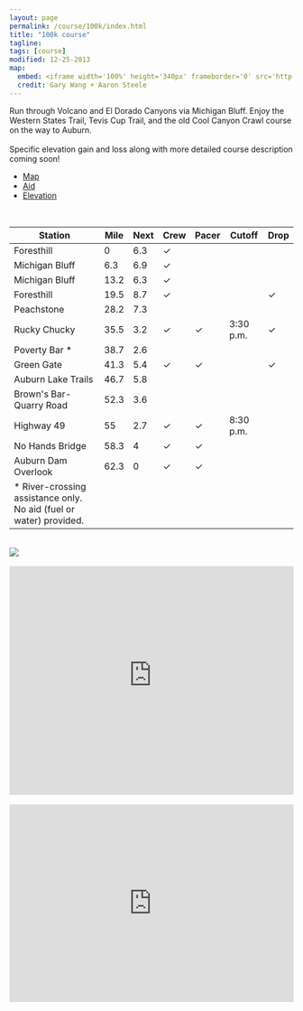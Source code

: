 ```yaml
---
layout: page
permalink: /course/100k/index.html
title: "100k course"
tagline: 
tags: [course]
modified: 12-25-2013
map:
  embed: <iframe width='100%' height='340px' frameborder='0' src='http://trasontrailraces.cartodb.com/viz/bbb1b814-7034-11e3-b1ee-1796527001a2/embed_map?title=false&description=false&search=false&shareable=false&cartodb_logo=false&layer_selector=false&legends=false&scrollwheel=false&sublayer_options=1%7C1&sql=&sw_lat=38.70539715995312&sw_lon=-121.30427598953247&ne_lat=39.2285881446633&ne_lon=-119.98591661453247'></iframe>
  credit: Gary Wang + Aaron Steele
---
```

<!-- <div class="page-header">
  <h1>100 kilometer course</h1>
  <span class="lead">62.3 mi | 17,808 ft</span>
</div> -->
<!-- <hr> -->

<p class="lead">Run through Volcano and El Dorado Canyons via Michigan Bluff. Enjoy the Western States Trail, Tevis Cup Trail, and the old Cool Canyon Crawl course on the way to Auburn.<br>
<br>
Specific elevation gain and loss along with more detailed course description coming soon!</p>


<!-- Nav tabs -->
<ul class="nav nav-tabs">
  <li class="active"><a href="#map" data-toggle="tab">Map</a></li>
  <li><a href="#aid" data-toggle="tab">Aid</a></li>
  <li><a href="#elevation" data-toggle="tab">Elevation</a></li>
  <!-- <li><a href="#strava" data-toggle="tab">Strava</a></li> -->
</ul>

<!-- Tab panes -->
<div class="tab-content">
  <div class="tab-pane fade" id="aid">
  	<br>
  	<div class="table-responsive">
	<table class="table">
		<thead>
		  <tr>
		    <th>Station</th>
		    <th>Mile</th>
		    <th>Next</th>
		    <th>Crew</th>
		    <th>Pacer</th>
		    <th>Cutoff</th>
		    <th>Drop</th>
		  </tr>
		</thead>
		<tbody>
		  <tr>
		    <td><span class="circleBase legend" style="background:#33CC33;"></span>Foresthill</td>
		    <td>0</td>
		    <td>6.3</td>
		    <td>✓</td>
		    <td></td>
		    <td></td>
		    <td></td>
		  </tr>
		  <tr>
		    <td><span class="circleBase legend" style="background:#FF9900;"></span>Michigan Bluff</td>
		    <td>6.3</td>
		    <td>6.9</td>
		    <td>✓</td>
		    <td></td>
		    <td></td>
		    <td></td>
		  </tr>	  
		  <tr>
		    <td><span class="circleBase legend" style="background:#FF9900;"></span>Michigan Bluff</td>
		    <td>13.2</td>
		    <td>6.3</td>
		    <td>✓</td>
		    <td></td>
		    <td></td>
		    <td></td>
		  </tr>	  		  
		  <tr>
		    <td><span class="circleBase legend" style="background:#33CC33;"></span>Foresthill</td>
		    <td>19.5</td>
		    <td>8.7</td>
		    <td>✓</td>
		    <td></td>
		    <td></td>
		    <td>✓</td>
		  </tr>
		  <tr>
		    <td><span class="circleBase legend" style="background:#FF00FF;"></span>Peachstone</td>
		    <td>28.2</td>
		    <td>7.3</td>
		    <td></td>
		    <td></td>
		    <td></td>
		    <td></td>
		  </tr>
		  <tr>
		    <td><span class="circleBase legend" style="background:#FFCC00;"></span>Rucky Chucky</td>
		    <td>35.5</td>
		    <td>3.2</td>
		    <td>✓</td>
		    <td>✓</td>
		    <td>3:30 p.m.</td>
		    <td>✓</td>
		  </tr>
		  <tr>
		    <td><span class="circleBase legend" style="background:#0099FF;"></span>Poverty Bar *</td>
		    <td>38.7</td>
		    <td>2.6</td>
		    <td></td>
		    <td></td>
		    <td></td>
		    <td></td>
		  </tr>
		  <tr>
		    <td><span class="circleBase legend" style="background:#9900FF;"></span>Green Gate</td>
		    <td>41.3</td>
		    <td>5.4</td>
		    <td>✓</td>
		    <td>✓</td>
		    <td></td>
		    <td>✓</td>
		  </tr>
		  <tr>
		    <td><span class="circleBase legend" style="background:#996600;"></span>Auburn Lake Trails</td>
		    <td>46.7</td>
		    <td>5.8</td>
		    <td></td>
		    <td></td>
		    <td></td>
		    <td></td>
		  </tr>	
		  <tr>
		    <td><span class="circleBase legend" style="background:#669999;"></span>Brown's Bar-Quarry Road</td>
		    <td>52.3</td>
		    <td>3.6</td>
		    <td></td>
		    <td></td>
		    <td></td>
		    <td></td>
		  </tr>	
		  <tr>
		    <td><span class="circleBase legend" style="background:#2ADACB;"></span>Highway 49</td>
		    <td>55</td>
		    <td>2.7</td>
		    <td>✓</td>
		    <td>✓</td>
		    <td>8:30 p.m.</td>
		    <td></td>
		  </tr>	
		  <tr>
		    <td><span class="circleBase legend" style="background:#87140E;"></span>No Hands Bridge</td>
		    <td>58.3</td>
		    <td>4</td>
		    <td>✓</td>
		    <td>✓</td>
		    <td></td>
		    <td></td>
		  </tr>	
		  <tr>
		    <td><span class="circleBase legend" style="background:#2e5387;"></span>Auburn Dam Overlook</td>
		    <td>62.3</td>
		    <td>0</td>
		    <td>✓</td>
		    <td>✓</td>
		    <td></td>
		    <td></td>
		  </tr>	
		      <td><span class="circleBase legend" style="background:#2e5387;"></span>* River-crossing assistance only. No aid (fuel or water) provided.</td>
		  </tr>	
		  </tr>	
		</tbody>
	</table>
  </div>
</div>
  <div class="tab-pane fade" id="elevation">
  	<br>
  	<img class="img-responsive" src="{{ site.url }}/images/100k-profile.png"/>
	<!-- <span id="one-100k" class="circleBase legend" style="background:#33CC33;"></span>
	<span id="two-100k" class="circleBase legend" style="background:#FF9900;"></span>
	<span id="three-100k" class="circleBase legend" style="background:#FF9900;"></span>
	<span id="four-100k" class="circleBase legend" style="background:#33CC33;"></span>
	<span id="five-100k" class="circleBase legend" style="background:#FF00FF;"></span>
	<span id="six-100k" class="circleBase legend" style="background:#FFCC00;"></span>
	<span id="seven-100k" class="circleBase legend" style="background:#0099FF;"></span>
	<span id="eight-100k" class="circleBase legend" style="background:#9900FF;"></span>
	<span id="nine-100k" class="circleBase legend" style="background:#996600;"></span>
	<span id="ten-100k" class="circleBase legend" style="background:#669999;"></span>
	<span id="eleven-100k" class="circleBase legend" style="background:#2ADACB;"></span>
	<span id="twelve-100k" class="circleBase legend" style="background:#87140E;"></span>
	<span id="thirteen-100k" class="circleBase legend" style="background:#2e5387;"></span> -->
  </div>
  <div class="tab-pane fade in active" id="map">
	<br>
	<iframe width='100%' height='405px' frameborder='0' src='http://trasontrailraces.cartodb.com/viz/bbb1b814-7034-11e3-b1ee-1796527001a2/embed_map?title=false&description=false&search=false&shareable=false&cartodb_logo=true&layer_selector=false&legends=false&scrollwheel=false&sublayer_options=1%7C1&sql=&sw_lat=38.89737072309845&sw_lon=-121.04678392410278&ne_lat=39.0281772419617&ne_lon=-120.71719408035278'></iframe>
  </div>
  <div class="tab-pane fade" id="strava">
  	<br>
	<iframe height='350px' width='100%' frameborder='0' allowtransparency='true' scrolling='yes' src='http://www.strava.com/clubs/45777/latest-rides/1c0961136cabf43943d0264e081a6d2c3b170a73?show_rides=true'></iframe>
  </div>
</div>
